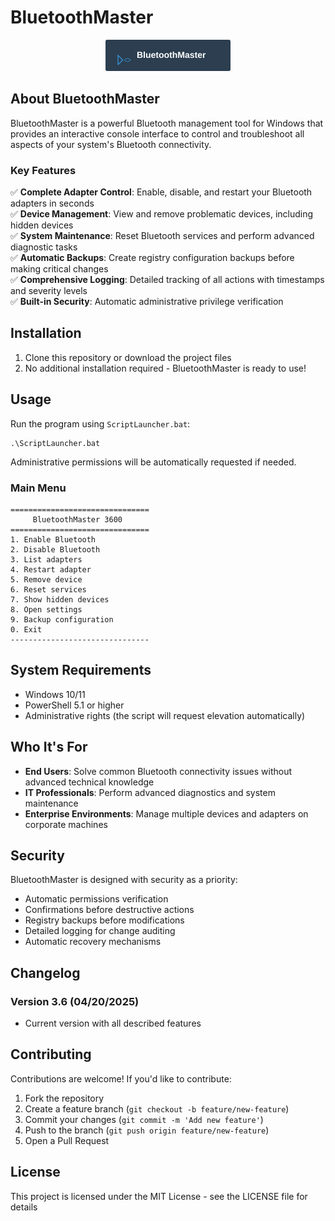 # BluetoothMaster
<div align="center">
  <img src="assets/logo.svg" alt="BluetoothMaster Logo" width="200">
</div>

## About BluetoothMaster

BluetoothMaster is a powerful Bluetooth management tool for Windows that provides an interactive console interface to control and troubleshoot all aspects of your system's Bluetooth connectivity.

### Key Features

✅ **Complete Adapter Control**: Enable, disable, and restart your Bluetooth adapters in seconds  
✅ **Device Management**: View and remove problematic devices, including hidden devices  
✅ **System Maintenance**: Reset Bluetooth services and perform advanced diagnostic tasks  
✅ **Automatic Backups**: Create registry configuration backups before making critical changes  
✅ **Comprehensive Logging**: Detailed tracking of all actions with timestamps and severity levels  
✅ **Built-in Security**: Automatic administrative privilege verification  

## Installation

1. Clone this repository or download the project files
2. No additional installation required - BluetoothMaster is ready to use!

## Usage

Run the program using `ScriptLauncher.bat`:

```
.\ScriptLauncher.bat
```

Administrative permissions will be automatically requested if needed.

### Main Menu

```
===============================
     BluetoothMaster 3600
===============================
1. Enable Bluetooth
2. Disable Bluetooth
3. List adapters
4. Restart adapter
5. Remove device
6. Reset services
7. Show hidden devices
8. Open settings
9. Backup configuration
0. Exit
-------------------------------
```

## System Requirements

- Windows 10/11
- PowerShell 5.1 or higher
- Administrative rights (the script will request elevation automatically)

## Who It's For

- **End Users**: Solve common Bluetooth connectivity issues without advanced technical knowledge
- **IT Professionals**: Perform advanced diagnostics and system maintenance
- **Enterprise Environments**: Manage multiple devices and adapters on corporate machines

## Security

BluetoothMaster is designed with security as a priority:

- Automatic permissions verification
- Confirmations before destructive actions
- Registry backups before modifications
- Detailed logging for change auditing
- Automatic recovery mechanisms

## Changelog

### Version 3.6 (04/20/2025)
- Current version with all described features

## Contributing

Contributions are welcome! If you'd like to contribute:

1. Fork the repository
2. Create a feature branch (`git checkout -b feature/new-feature`)
3. Commit your changes (`git commit -m 'Add new feature'`)
4. Push to the branch (`git push origin feature/new-feature`)
5. Open a Pull Request

## License

This project is licensed under the MIT License - see the LICENSE file for details
